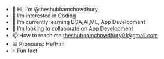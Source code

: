 - 👋 Hi, I’m @theshubhamchowdhury
- 👀 I’m interested in Coding
- 🌱 I’m currently learning DSA,AI,ML, App Development
- 💞️ I’m looking to collaborate on App Development
- 📫 How to reach me theshubhamchowdhury01@gmail.com
- 😄 Pronouns: He/Him
- ⚡ Fun fact: 

<!---
theshubhamchowdhury/theshubhamchowdhury is a ✨ special ✨ repository because its `README.md` (this file) appears on your GitHub profile.
You can click the Preview link to take a look at your changes.
--->
